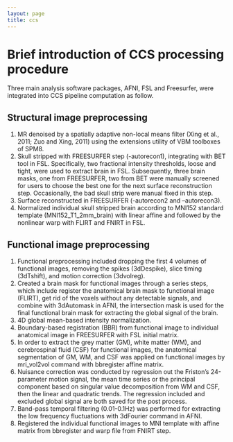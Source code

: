 ```yaml
---
layout: page
title: ccs
---
```


# Brief introduction of CCS processing procedure

Three main analysis software packages, AFNI, FSL and Freesurfer, were integrated into CCS pipeline computation as follow.

## Structural image preprocessing
1. MR denoised by a spatially adaptive non-local means filter (Xing et al., 2011; Zuo and Xing, 2011) using the extensions utility of VBM toolboxes of SPM8.
2. Skull stripped with FREESURFER step (-autorecon1), integrating with BET tool in FSL. Specifically, two fractional intensity thresholds, loose and tight, were used to extract brain in FSL. Subsequently, three brain masks, one from FREESURFER, two from BET were manually screened for users to choose the best one for the next surface reconstruction step. Occasionally, the bad skull strip were manual fixed in this step.
3. Surface reconstructed in FREESURFER (-autorecon2 and –autorecon3).
4. Normalized individual skull stripped brain according to MNI152 standard template (MNI152_T1_2mm_brain) with linear affine and followed by the nonlinear warp with FLIRT and FNIRT in FSL. 

## Functional image preprocessing
1. Functional preprocessing included dropping the first 4 volumes of functional images, removing the spikes (3dDespike), slice timing (3dTshift), and motion correction (3dvolreg).
2. Created a brain mask for functional images through a series steps, which include register the anatomical brain mask to functional image (FLIRT), get rid of the voxels without any detectable signals, and combine with 3dAutomask in AFNI, the intersection mask is used for the final functional brain mask for extracting the global signal of the brain.
3. 4D global mean-based intensity normalization.
4. Boundary-based registration (BBR) from functional image to individual anatomical image in FREESURFER with FSL initial matrix.
5. In order to extract the grey matter (GM), white matter (WM), and cerebrospinal fluid (CSF) for functional images, the anatomical segmentation of GM, WM, and CSF was applied on functional images by mri_vol2vol command with bbregister affine matrix. 
6. Nuisance correction was conducted by regression out the Friston’s 24-parameter motion signal, the mean time series or the principal component based on singular value decomposition from WM and CSF, then the linear and quadratic trends. The regression included and excluded global signal are both saved for the post process.
7. Band-pass temporal filtering (0.01-0.1Hz) was performed for extracting the low frequency fluctuations with 3dFourier command in AFNI.
8. Registered the individual functional images to MNI template with affine matrix from bbregister and warp file from FNIRT step.

